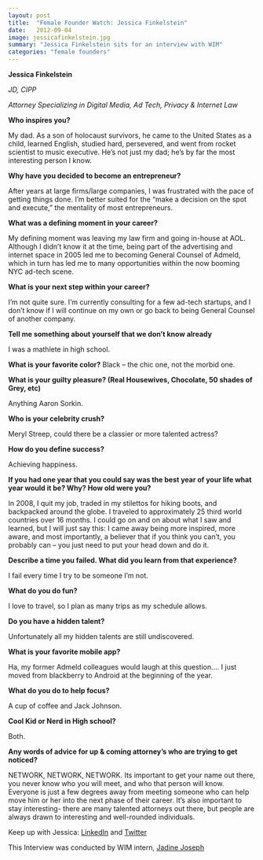 ```yaml
---
layout: post
title:  "Female Founder Watch: Jessica Finkelstein"
date:   2012-09-04
image: jessicafinkelstein.jpg
summary: "Jessica Finkelstein sits for an interview with WIM"
categories: "female founders"
---
```


__Jessica Finkelstein__

_JD, CIPP_

_Attorney Specializing in Digital Media, Ad Tech, Privacy & Internet Law_

__Who inspires you?__

My dad.  As a son of holocaust survivors, he came to the United States as a child, learned English, studied hard, persevered, and went from rocket scientist to music executive.  He’s not just my dad; he’s by far the most interesting person I know.

__Why have you decided to become an entrepreneur?__

After years at large firms/large companies, I was frustrated with the pace of getting things done. I’m better suited for the “make a decision on the spot and execute,” the mentality of most entrepreneurs.

__What was a defining moment in your career?__

My defining moment was leaving my law firm and going in-house at AOL.  Although I didn’t know it at the time, being part of the advertising and internet space in 2005 led me to becoming General Counsel of Admeld, which in turn has led me to many opportunities within the now booming NYC ad-tech scene.

__What is your next step within your career?__

I’m not quite sure.  I’m currently consulting for a few ad-tech startups, and I don’t know if I will continue on my own or go back to being General Counsel of another company.

__Tell me something about yourself that we don’t know already__

I was a mathlete in high school.

__What is your favorite color?__
Black – the chic one, not the morbid one.

__What is your guilty pleasure? (Real Housewives, Chocolate, 50 shades of Grey, etc)__

Anything Aaron Sorkin.

__Who is your celebrity crush?__

Meryl Streep, could there be a classier or more talented actress?

__How do you define success?__

Achieving happiness.

__If you had one year that you could say was the best year of your life what year would it be? Why? How old were you?__

In 2008, I quit my job, traded in my stilettos for hiking boots, and backpacked around the globe.  I traveled to approximately 25 third world countries over 16 months. I could go on and on about what I saw and learned, but I will just say this: I came away being more inspired, more aware, and most importantly, a believer that if you think you can’t, you probably can – you just need to put your head down and do it.

__Describe a time you failed. What did you learn from that experience?__

I fail every time I try to be someone I’m not.

__What do you do fun?__

I love to travel, so I plan as many trips as my schedule allows.

__Do you have a hidden talent?__

Unfortunately all my hidden talents are still undiscovered.

__What is your favorite mobile app?__

Ha, my former Admeld colleagues would laugh at this question…. I just moved from blackberry to Android at the beginning of the year.

__What do you do to help focus?__

A cup of coffee and Jack Johnson.

__Cool Kid or Nerd in High school?__

Both.

__Any words of advice for up & coming attorney’s who are trying to get noticed?__

NETWORK, NETWORK, NETWORK.  Its important to get your name out there, you never know who you will meet, and who that person will know.  Everyone is just a few degrees away from meeting someone who can help move him or her into the next phase of their career.  It’s also important to stay interesting- there are many talented attorneys out there, but people are always drawn to interesting and well-rounded individuals.

Keep up with Jessica: [LinkedIn][linkedin] and [Twitter][twitter]

This Interview was conducted by WIM intern, [Jadine Joseph][jadine]

[linkedin]: http://www.linkedin.com/in/jessicafinkelstein
[twitter]: https://twitter.com/jlfinkel
[jadine]: https://twitter.com/JadELITE


